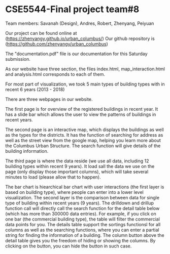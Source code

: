 # CSE5544-Final project team#8

Team members: Savanah (Design), Andres, Robert, Zhenyang, Peiyuan

Our project can be found online at (https://zhenyangy.github.io/urban_columbus/)
Our github repository is (https://github.com/zhenyangy/urban_columbus)

The "documentation.pdf" file is our documentation for this Saturday submission.

As our website have three section, the files index.html, map_interaction.html and analysis.html corresponds to each of them.

For most part of visualization, we took 5 main types of building types with in recent 6 years (2013 - 2018)

There are three webpages in our website.

The first page is for overview of the registered buildings in recent year. It has a slide bar which allows the user to view the patterns of buildings in recent years. 

The second page is an interactive map, which displays the buildings as well as the types for the districts. It has the function of searching for address as well as the street view from the google map, helping you learn more about the Columbus Urban Structure. The search function will give details of the building information.

The third page is where the data reside (we use all data, including 12 building types within recent 9 years). It load sall the data we use on the page (only display those important columns), which will take several minutes to load (please allow that to happen).

The bar chart is hiearchical bar chart with user interactions (the first layer is based on building type), where people can enter into a lower level visualization. The second layer is the comparison between data for single type of building within recent years (9 years). The drilldown and drillup function call will directly call the search function for the detail table below (which has more than 300000 data entries). For example, if you click on one bar (the commercial building type), the table will filter the commercial data points for you. The details table support the sortings functionsl for all columns as well as the searching functions, where you can enter a partial string for finding the information of a building. The column button above the detail table gives you the freedom of hiding or showing the columns. By clicking on the button, you can hide the button in such case. 

